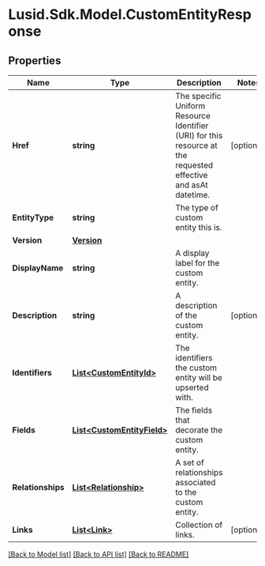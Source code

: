 # Lusid.Sdk.Model.CustomEntityResponse

## Properties

Name | Type | Description | Notes
------------ | ------------- | ------------- | -------------
**Href** | **string** | The specific Uniform Resource Identifier (URI) for this resource at the requested effective and asAt datetime. | [optional] 
**EntityType** | **string** | The type of custom entity this is. | 
**Version** | [**Version**](Version.md) |  | 
**DisplayName** | **string** | A display label for the custom entity. | 
**Description** | **string** | A description of the custom entity. | [optional] 
**Identifiers** | [**List&lt;CustomEntityId&gt;**](CustomEntityId.md) | The identifiers the custom entity will be upserted with. | 
**Fields** | [**List&lt;CustomEntityField&gt;**](CustomEntityField.md) | The fields that decorate the custom entity. | 
**Relationships** | [**List&lt;Relationship&gt;**](Relationship.md) | A set of relationships associated to the custom entity. | 
**Links** | [**List&lt;Link&gt;**](Link.md) | Collection of links. | [optional] 

[[Back to Model list]](../README.md#documentation-for-models) [[Back to API list]](../README.md#documentation-for-api-endpoints) [[Back to README]](../README.md)

